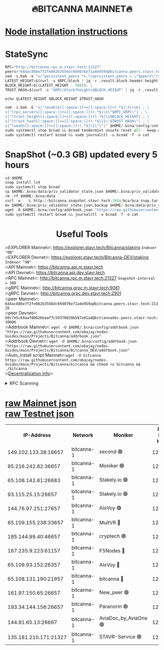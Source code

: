 <h1 align="center"> 🔥BITCANNA MAINNET🔥</h1>


[Node installation instructions](https://github.com/obajay/nodes-Guides/tree/main/Projects/Bitcanna)
=

# StateSync
```python
RPC="http://bitcanna.rpc.m.stavr.tech:21327"
peers="644ac886e7f2fe082b3556dc694076e71a4e959a@bitcanna.peers.stavr.tech:21326"
sed -i.bak -e "s/^persistent_peers *=.*/persistent_peers = \"$peers\"/" $HOME/.bcna/config/config.toml
LATEST_HEIGHT=$(curl -s $RPC/block | jq -r .result.block.header.height); \
BLOCK_HEIGHT=$((LATEST_HEIGHT - 500)); \
TRUST_HASH=$(curl -s "$RPC/block?height=$BLOCK_HEIGHT" | jq -r .result.block_id.hash)

echo $LATEST_HEIGHT $BLOCK_HEIGHT $TRUST_HASH

sed -i.bak -E "s|^(enable[[:space:]]+=[[:space:]]+).*$|\1true| ; \
s|^(rpc_servers[[:space:]]+=[[:space:]]+).*$|\1\"$RPC,$RPC\"| ; \
s|^(trust_height[[:space:]]+=[[:space:]]+).*$|\1$BLOCK_HEIGHT| ; \
s|^(trust_hash[[:space:]]+=[[:space:]]+).*$|\1\"$TRUST_HASH\"| ; \
s|^(seeds[[:space:]]+=[[:space:]]+).*$|\1\"\"|" $HOME/.bcna/config/config.toml
sudo systemctl stop bcnad && bcnad tendermint unsafe-reset-all --keep-addr-book
sudo systemctl restart bcnad && sudo journalctl -u bcnad -f -o cat
```
# SnapShot (~0.3 GB) updated every 5 hours
```python
cd $HOME
snap install lz4
sudo systemctl stop bcnad
cp $HOME/.bcna/data/priv_validator_state.json $HOME/.bcna/priv_validator_state.json.backup
rm -rf $HOME/.bcna/data
curl -o - -L http://bitcanna.snapshot.stavr.tech:1004/bca/bca-snap.tar.lz4 | lz4 -c -d - | tar -x -C $HOME/.bcna --strip-components 2
mv $HOME/.bcna/priv_validator_state.json.backup $HOME/.bcna/data/priv_validator_state.json
wget -O $HOME/.bcna/config/addrbook.json "https://raw.githubusercontent.com/obajay/nodes-Guides/main/Projects/Bitcanna/addrbook.json"
sudo systemctl restart bcnad && journalctl -u bcnad -f -o cat
```

 <h1 align="center"> Useful Tools</h1>

🔥EXPLORER Mainnet🔥:    https://explorer.stavr.tech/Bitcanna/staking          `Indexer "ON"` \
🔥EXPLORER Devnet🔥:     https://explorer.stavr.tech/Bitcanna-DEV/staking     `Indexer "ON"` \
🔥API Mainnet🔥:         https://bitcanna.api.m.stavr.tech \
🔥API Devnet🔥:          https://bitcanna.api.dev.stavr.tech \
🔥RPC Mainnet🔥:         http://bitcanna.rpc.m.stavr.tech:21327         `Snapshot-interval = 300` \
🔥gRPC Mainnet🔥:        http://bitcanna.grpc.m.stavr.tech:9081 \
🔥gRPC Devnet🔥:         http://bitcanna.grpc.dev.stavr.tech:2901 \
🔥peer Mainnet🔥:        `644ac886e7f2fe082b3556dc694076e71a4e959a@bitcanna.peers.stavr.tech:21326` \
🔥peer Devnet🔥:         `b0c7e5c69aaf00626baaf7c59370029b587a91a4@bitcannadev.peers.stavr.tech:30006` \
🔥Addrbook Mainnet🔥:    ```wget -O $HOME/.bcna/config/addrbook.json "https://raw.githubusercontent.com/obajay/nodes-Guides/main/Projects/Bitcanna/addrbook.json"``` \
🔥Addrbook Devnet🔥:    ```wget -O $HOME/.bcna/config/addrbook.json "https://raw.githubusercontent.com/obajay/nodes-Guides/main/Projects/Bitcanna/Bitcanna_DEV/addrbook.json"``` \
🔥Auto_install script Mainnet🔥:```wget -O bitcanna https://raw.githubusercontent.com/obajay/nodes-Guides/main/Projects/Bitcanna/bitcanna && chmod +x bitcanna && ./bitcanna``` \
🔥[Decentralization Info](https://github.com/obajay/StateSync-snapshots/tree/main/Projects/Bitcanna/Decentralization)🔥


<details>
<summary>RPC Scanning</summary>

<h2 align="center"> We scan nodes in real time every 4 hours. And we provide the final result of RPC endpoints.
We cannot influence the operation of these nodes in any way. </h2>


```python
If Voting Power is higher than 0 --> then the Node is a validator of the network and may be subject to attack and be a potential threat to the chain.
```
```python
We marked such validators with a red symbol
```

</details>

[raw Mainnet json](https://rpc-check.bcam.stavr.tech/bcam/rpc-bcam-result.json) \
[raw Testnet json](https://github.com/obajay/StateSync-snapshots/tree/main/Projects/Bitcanna/Rpc-Check-Testnet)
=



<table><tr><th>IP-Address</th><th>Network</th><th>Moniker</th><th>Latest Block Height</th><th>Earliest Block Height</th><th>Catching Up</th><th>Tx Index</th><th>Voting Power</th><th>Scan Time</th></tr><tr><td>149.102.133.38:16657</td><td>bitcanna-1</td><td>second 🟢</td><td>12319121</td><td>1</td><td>False</td><td>on</td><td>0</td><td>2024-01-27T18:55:59.921951942UTC</td></tr><tr><td>95.216.242.82:36657</td><td>bitcanna-1</td><td>Moniker 🟢</td><td>12319111</td><td>5776907</td><td>False</td><td>on</td><td>0</td><td>2024-01-27T18:54:59.975162770UTC</td></tr><tr><td>65.108.142.81:26683</td><td>bitcanna-1</td><td>Stakely.io 🟢</td><td>12319115</td><td>6152001</td><td>False</td><td>on</td><td>0</td><td>2024-01-27T18:55:25.945729544UTC</td></tr><tr><td>93.115.25.15:26657</td><td>bitcanna-1</td><td>Stakely.io 🟢</td><td>12319114</td><td>6520001</td><td>False</td><td>on</td><td>0</td><td>2024-01-27T18:55:19.409854557UTC</td></tr><tr><td>144.76.97.251:27657</td><td>bitcanna-1</td><td>AlxVoy 🟢</td><td>12319119</td><td>8805201</td><td>False</td><td>on</td><td>0</td><td>2024-01-27T18:55:49.287304731UTC</td></tr><tr><td>65.109.155.238:33657</td><td>bitcanna-1</td><td>MultVR 🔴</td><td>12319116</td><td>9933415</td><td>False</td><td>on</td><td>351939</td><td>2024-01-27T18:55:30.911430592UTC</td></tr><tr><td>185.144.99.40:46657</td><td>bitcanna-1</td><td>cryptech 🟢</td><td>12319110</td><td>11528001</td><td>False</td><td>on</td><td>0</td><td>2024-01-27T18:54:55.490796516UTC</td></tr><tr><td>167.235.9.223:61157</td><td>bitcanna-1</td><td>F5Nodes 🔴</td><td>12319117</td><td>12084001</td><td>False</td><td>on</td><td>570</td><td>2024-01-27T18:55:33.217981250UTC</td></tr><tr><td>65.109.93.152:26357</td><td>bitcanna-1</td><td>AlxVoy 🔴</td><td>12319121</td><td>12109301</td><td>False</td><td>on</td><td>1391754</td><td>2024-01-27T18:56:00.479529296UTC</td></tr><tr><td>65.108.131.190:21957</td><td>bitcanna-1</td><td>bitcanna 🔴</td><td>12319118</td><td>12219118</td><td>False</td><td>on</td><td>409292</td><td>2024-01-27T18:55:37.708876899UTC</td></tr><tr><td>161.97.150.65:26657</td><td>bitcanna-1</td><td>New_peer 🟢</td><td>12319116</td><td>12254001</td><td>False</td><td>on</td><td>0</td><td>2024-01-27T18:55:26.284899258UTC</td></tr><tr><td>193.34.144.156:26657</td><td>bitcanna-1</td><td>Paranorm 🟢</td><td>12319117</td><td>12271301</td><td>False</td><td>on</td><td>0</td><td>2024-01-27T18:55:37.977651661UTC</td></tr><tr><td>144.91.65.13:26667</td><td>bitcanna-1</td><td>AviaDoc_by_AviaOne 🟢</td><td>12319119</td><td>12306801</td><td>False</td><td>on</td><td>0</td><td>2024-01-27T18:55:46.536466546UTC</td></tr><tr><td>135.181.210.171:21327</td><td>bitcanna-1</td><td>STAVR-Service 🟢</td><td>12319119</td><td>12317001</td><td>False</td><td>on</td><td>0</td><td>2024-01-27T18:55:48.975429404UTC</td></tr></table>
